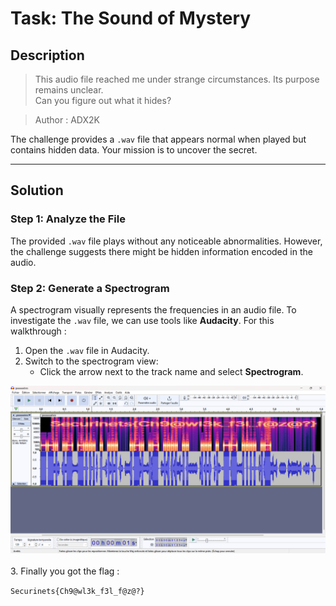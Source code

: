 # Task: The Sound of Mystery

## Description
> This audio file reached me under strange circumstances. Its purpose remains unclear.  
> Can you figure out what it hides?

> Author : ADX2K

The challenge provides a `.wav` file that appears normal when played but contains hidden data. Your mission is to uncover the secret.

---

## Solution

### Step 1: Analyze the File
The provided `.wav` file plays without any noticeable abnormalities. However, the challenge suggests there might be hidden information encoded in the audio.


### Step 2: Generate a Spectrogram
A spectrogram visually represents the frequencies in an audio file. To investigate the `.wav` file, we can use tools like **Audacity**. For this walkthrough :

1. Open the `.wav` file in Audacity.
2. Switch to the spectrogram view:
   - Click the arrow next to the track name and select **Spectrogram**.<br>
<div align="center">
  <img src="Spectogramme.png" alt="Spectogramme">
</div><br>
3. Finally you got the flag : 

```Securinets{Ch9@wl3k_f3l_f@z@?}```



